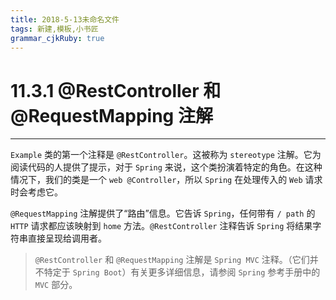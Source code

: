 ```yaml
---
title: 2018-5-13未命名文件 
tags: 新建,模板,小书匠
grammar_cjkRuby: true
---
```



# 11.3.1 @RestController 和 @RequestMapping 注解
---

`Example` 类的第一个注释是 `@RestController`。这被称为 `stereotype` 注解。它为阅读代码的人提供了提示，对于 `Spring` 来说，这个类扮演着特定的角色。在这种情况下，我们的类是一个 `web @Controller`，所以 `Spring` 在处理传入的 `Web` 请求时会考虑它。

`@RequestMapping` 注解提供了“路由”信息。它告诉 `Spring`，任何带有 `/ path` 的 `HTTP` 请求都应该映射到 `home` 方法。`@RestController` 注释告诉 `Spring` 将结果字符串直接呈现给调用者。

> `@RestController` 和 `@RequestMapping` 注解是 `Spring MVC` 注释。（它们并不特定于 `Spring Boot`）有关更多详细信息，请参阅 `Spring` 参考手册中的 `MVC` 部分。